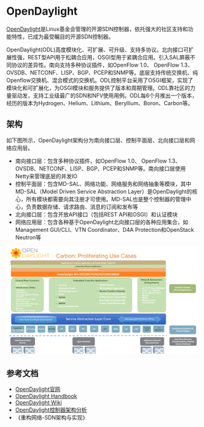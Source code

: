 # OpenDaylight

[OpenDaylight](https://www.opendaylight.org/)是Linux基金会管理的开源SDN控制器，依托强大的社区支持和功能特性，已成为最受瞩目的开源SDN控制器。

OpenDaylight(ODL)高度模块化、可扩展、可升级、支持多协议。北向接口可扩展性强，REST型API用于松耦合应用，OSGI型用于紧耦合应用。引入SAL屏蔽不同协议的差异性。南向支持多种协议插件，如OpenFlow 1.0、 OpenFlow 1.3、OVSDB、NETCONF、LISP、BGP、PCEP和SNMP等。底层支持传统交换机、纯Openflow交换机、混合模式的交换机。ODL控制平台采用了OSGI框架，实现了模块化和可扩展化，为OSGI模块和服务提供了版本和周期管理。ODL靠社区的力量驱动发，支持工业级最广的SDN和NFV使用用例。ODL每6个月推出一个版本，经历的版本为Hydrogen、Helium、Lithium、Beryllium、Boron、Carbon等。

## 架构

如下图所示，OpenDaylight架构分为南向接口层、控制平面层、北向接口层和网络应用层。

- 南向接口层：包含多种协议插件，如OpenFlow 1.0、 OpenFlow 1.3、OVSDB、NETCONF、LISP、BGP、PCEP和SNMP等。南向接口层使用Netty来管理底层的并发IO
- 控制平面层：包含MD-SAL、网络功能、网络服务和网络抽象等模块，其中MD-SAL（Model Driven Service Abstraction Layer）是OpenDaylight的核心，所有模块都需要向其注册才可使用。MD-SAL也是整个控制器的管理中心，负责数据存储、请求路由、消息的订阅和发布等
- 北向接口层：包含开放API接口（包括REST API和OSGI）和认证模块
- 网络应用层：包含各种基于OpenDaylight北向接口层的各种应用集合，如Management GUI/CLI、VTN Coordinator、D4A Protection和OpenStack Neutron等

![](images/opendaylight.png)

## 参考文档

- [OpenDaylight官网](https://www.opendaylight.org/)
- [OpenDaylight Handbook](http://docs.opendaylight.org/en/stable-carbon/)
- [OpenDaylight Wiki](https://wiki.opendaylight.org/view/Main_Page)
- [OpenDaylight控制器架构分析](http://www.sdnlab.com/community/article/4)
- 《重构网络-SDN架构与实现》
